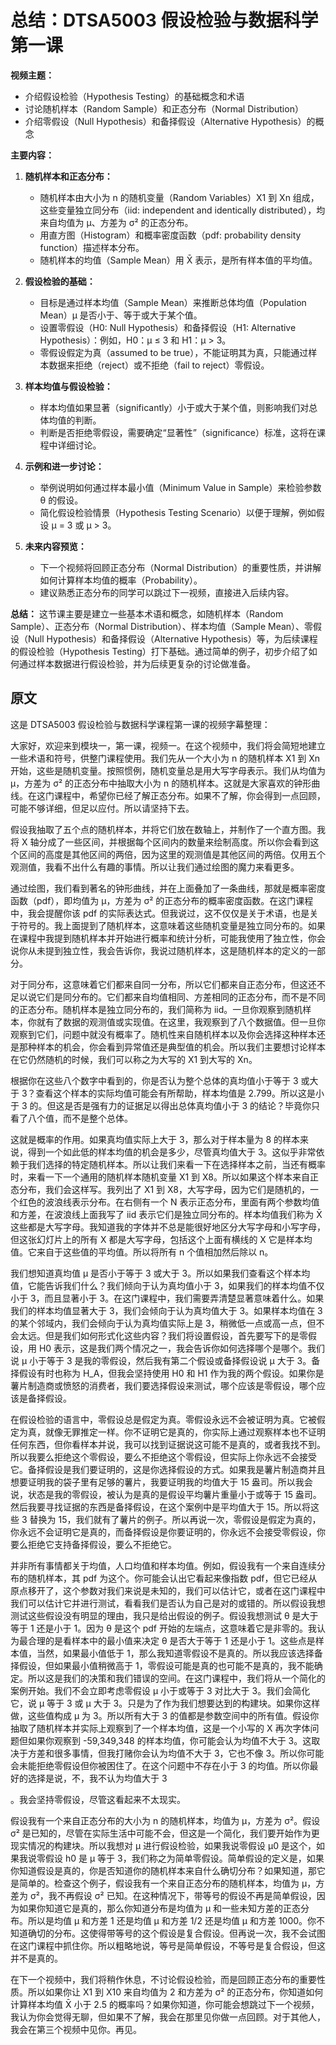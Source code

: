 # 总结：DTSA5003 假设检验与数据科学 第一课

**视频主题：**

- 介绍假设检验（Hypothesis Testing）的基础概念和术语
- 讨论随机样本（Random Sample）和正态分布（Normal Distribution）
- 介绍零假设（Null Hypothesis）和备择假设（Alternative Hypothesis）的概念

**主要内容：**

1. **随机样本和正态分布：**
   - 随机样本由大小为 n 的随机变量（Random Variables）X1 到 Xn 组成，这些变量独立同分布（iid: independent and identically distributed），均来自均值为 μ、方差为 σ² 的正态分布。
   - 用直方图（Histogram）和概率密度函数（pdf: probability density function）描述样本分布。
   - 随机样本的均值（Sample Mean）用 X̄ 表示，是所有样本值的平均值。

2. **假设检验的基础：**
   - 目标是通过样本均值（Sample Mean）来推断总体均值（Population Mean）μ 是否小于、等于或大于某个值。
   - 设置零假设（H0: Null Hypothesis）和备择假设（H1: Alternative Hypothesis）：例如，H0：μ ≤ 3 和 H1：μ > 3。
   - 零假设假定为真（assumed to be true），不能证明其为真，只能通过样本数据来拒绝（reject）或不拒绝（fail to reject）零假设。

3. **样本均值与假设检验：**
   - 样本均值如果显著（significantly）小于或大于某个值，则影响我们对总体均值的判断。
   - 判断是否拒绝零假设，需要确定“显著性”（significance）标准，这将在课程中详细讨论。

4. **示例和进一步讨论：**
   - 举例说明如何通过样本最小值（Minimum Value in Sample）来检验参数 θ 的假设。
   - 简化假设检验情景（Hypothesis Testing Scenario）以便于理解，例如假设 μ = 3 或 μ > 3。

5. **未来内容预览：**
   - 下一个视频将回顾正态分布（Normal Distribution）的重要性质，并讲解如何计算样本均值的概率（Probability）。
   - 建议熟悉正态分布的同学可以跳过下一视频，直接进入后续内容。

**总结：**
这节课主要是建立一些基本术语和概念，如随机样本（Random Sample）、正态分布（Normal Distribution）、样本均值（Sample Mean）、零假设（Null Hypothesis）和备择假设（Alternative Hypothesis）等，为后续课程的假设检验（Hypothesis Testing）打下基础。通过简单的例子，初步介绍了如何通过样本数据进行假设检验，并为后续更复杂的讨论做准备。

## 原文

这是 DTSA5003 假设检验与数据科学课程第一课的视频字幕整理：

大家好，欢迎来到模块一，第一课，视频一。在这个视频中，我们将会简短地建立一些术语和符号，供整门课程使用。我们先从一个大小为 n 的随机样本 X1 到 Xn 开始，这些是随机变量。按照惯例，随机变量总是用大写字母表示。我们从均值为 μ，方差为 σ² 的正态分布中抽取大小为 n 的随机样本。这就是大家喜欢的钟形曲线。在这门课程中，希望你已经了解正态分布。如果不了解，你会得到一点回顾，可能不够详细，但足以应付。所以请坚持下去。

假设我抽取了五个点的随机样本，并将它们放在数轴上，并制作了一个直方图。我将 X 轴分成了一些区间，并根据每个区间内的数量来绘制高度。所以你会看到这个区间的高度是其他区间的两倍，因为这里的观测值是其他区间的两倍。仅用五个观测值，我看不出什么有趣的事情。所以让我们通过绘图的魔力来看更多。

通过绘图，我们看到著名的钟形曲线，并在上面叠加了一条曲线，那就是概率密度函数（pdf），即均值为 μ，方差为 σ² 的正态分布的概率密度函数。在这门课程中，我会提醒你该 pdf 的实际表达式。但我说过，这不仅仅是关于术语，也是关于符号的。我上面提到了随机样本，这意味着这些随机变量是独立同分布的。如果在课程中我提到随机样本并开始进行概率和统计分析，可能我使用了独立性，你会说你从未提到独立性，我会告诉你，我说过随机样本，这是随机样本的定义的一部分。

对于同分布，这意味着它们都来自同一分布，所以它们都来自正态分布，但这还不足以说它们是同分布的。它们都来自均值相同、方差相同的正态分布，而不是不同的正态分布。随机样本是独立同分布的，我们简称为 iid。一旦你观察到随机样本，你就有了数据的观测值或实现值。在这里，我观察到了八个数据值。但一旦你观察到它们，问题中就没有概率了。随机性来自随机样本以及你会选择这种样本还是那种样本的机会，你会看到异常值还是典型值的机会。所以我们主要想讨论样本在它仍然随机的时候，我们可以称之为大写的 X1 到大写的 Xn。

根据你在这些八个数字中看到的，你是否认为整个总体的真均值小于等于 3 或大于 3？查看这个样本的实际均值可能会有所帮助，样本均值是 2.799。所以这是小于 3 的。但这是否是强有力的证据足以得出总体真均值小于 3 的结论？毕竟你只看了八个值，而不是整个总体。

这就是概率的作用。如果真均值实际上大于 3，那么对于样本量为 8 的样本来说，得到一个如此低的样本均值的机会是多少，尽管真均值大于 3。这似乎非常依赖于我们选择的特定随机样本。所以让我们来看一下在选择样本之前，当还有概率时，来看一下一个通用的随机样本随机变量 X1 到 X8。所以如果这个样本来自正态分布，我们会这样写。我列出了 X1 到 X8，大写字母，因为它们是随机的，一个红色的波浪线表示分布。在右侧有一个 N 表示正态分布，里面有两个参数均值和方差，在波浪线上面我写了 iid 表示它们是独立同分布的。样本均值我们称为 X̄ 这些都是大写字母。我知道我的字体并不总是能很好地区分大写字母和小写字母，但这张幻灯片上的所有 X 都是大写字母，包括这个上面有横线的 X 它是样本均值。它来自于这些值的平均值。所以将所有 n 个值相加然后除以 n。

我们想知道真均值 μ 是否小于等于 3 或大于 3。所以如果我们查看这个样本均值，它能告诉我们什么？我们倾向于认为真均值小于 3，如果我们的样本均值不仅小于 3，而且显著小于 3。在这门课程中，我们需要弄清楚显著意味着什么。如果我们的样本均值显著大于 3，我们会倾向于认为真均值大于 3。如果样本均值在 3 的某个邻域内，我们会倾向于认为真均值实际上是 3，稍微低一点或高一点，但不会太远。但是我们如何形式化这些内容？我们将设置假设，首先要写下的是零假设，用 H0 表示，这是我们两个情况之一，我会告诉你如何选择哪个是哪个。我们说 μ 小于等于 3 是我的零假设，然后我有第二个假设或备择假设说 μ 大于 3。备择假设有时也称为 H_A，但我会坚持使用 H0 和 H1 作为我的两个假设。如果你是薯片制造商或愤怒的消费者，我们要选择假设来测试，哪个应该是零假设，哪个应该是备择假设。

在假设检验的语言中，零假设总是假定为真。零假设永远不会被证明为真。它被假定为真，就像无罪推定一样。你不证明它是真的，你实际上通过观察样本也不证明任何东西，但你看样本并说，我可以找到证据说这可能不是真的，或者我找不到。所以我要么拒绝这个零假设，要么不拒绝这个零假设，但实际上你永远不会接受它。备择假设是我们要证明的，这是你选择假设的方式。如果我是薯片制造商并且想要证明我的袋子里有足够的薯片，我要证明我的均值大于 15 盎司。所以我会说，状态是我的零假设，被认为是真的是假设平均薯片重量小于或等于 15 盎司。然后我要寻找证据的东西是备择假设，在这个案例中是平均值大于 15。所以将这些 3 替换为 15，我们就有了薯片的例子。所以再说一次，零假设是假定为真的，你永远不会证明它是真的，而备择假设是你要证明的，你永远不会接受零假设，你要么拒绝它支持备择假设，要么不拒绝它。

并非所有事情都关于均值，人口均值和样本均值。例如，假设我有一个来自连续分布的随机样本，其 pdf 为这个。你可能会认出它看起来像指数 pdf，但它已经从原点移开了，这个参数对我们来说是未知的，我们可以估计它，或者在这门课程中我们可以估计它并进行测试，看看我们是否认为自己是对的或错的。所以假设我想测试这些假设没有明显的理由，我只是给出假设的例子。假设我想测试 θ 是大于等于 1 还是小于 1。因为 θ 是这个 pdf 开始的左端点，这意味着它是非零的。我认为最合理的是看样本中的最小值来决定 θ 是否大于等于 1 还是小于 1。这些点是样本值，当然，如果最小值低于 1，那么我知道零假设不是真的。所以我应该选择备择假设，但如果最小值稍微高于 1，零假设可能是真的也可能不是真的，我不能确定。所以这是我们的决策和我们错误的空间。在这门课程中，我们将从一个简化的案例开始。我们不会立即考虑零假设 μ 小于或等于 3 对比大于 3。我们会简化它，说 μ 等于 3 或 μ 大于 3。只是为了作为我们想要达到的构建块。如果你这样做，这些值构成 μ 为 3。所以所有大于 3 的值都是参数空间中的所有值。假设你抽取了随机样本并实际上观察到了一个样本均值，这是一个小写的 X 再次字体问题但如果你观察到 -59,349,348 的样本均值，你可能会认为均值不大于 3。这取决于方差和很多事情，但我打赌你会认为均值不大于 3，它也不像 3。所以你可能会未能拒绝零假设但你被困住了。在这个问题中不存在小于 3 的均值。所以你最好的选择是说，不，我不认为均值大于 3

。我会坚持零假设，尽管这看起来不太现实。

假设我有一个来自正态分布的大小为 n 的随机样本，均值为 μ，方差为 σ²。假设 σ² 是已知的，尽管在实际生活中可能不会，但这是一个简化，我们要开始作为更现实情况的构建块。所以我想对 μ 进行假设检验，如果我说零假设 μ0 是这个，如果我说零假设 h0 是 μ 等于 3，我们称之为简单零假设。简单假设的定义是，如果你知道假设是真的，你是否知道你的随机样本来自什么确切分布？如果知道，那它是简单的。检查这个例子，假设我有一个来自正态分布的随机样本，均值为 μ，方差为 σ²，我不再假设 σ² 已知。在这种情况下，带等号的假设不再是简单假设，因为如果你知道它是真的，那么你知道分布是均值为 μ 和一些未知方差的正态分布。所以是均值 μ 和方差 1 还是均值 μ 和方差 1/2 还是均值 μ 和方差 1000。你不知道确切的分布。这使得带等号的这个假设是复合假设。但再说一次，我不会试图在这门课程中抓住你。所以粗略地说，等号是简单假设，不等号是复合假设，但这并不是真的。

在下一个视频中，我们将稍作休息，不讨论假设检验，而是回顾正态分布的重要性质。所以如果你让 X1 到 X10 来自均值为 2 和方差为 σ² 的正态分布，你知道如何计算样本均值 X̄ 小于 2.5 的概率吗？如果你知道，你可能会想跳过下一个视频，我认为你会觉得无聊，但如果不了解，我会在那里见你做一点回顾。对于其他人，我会在第三个视频中见你。再见。
